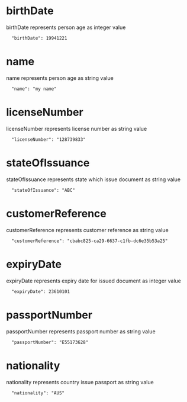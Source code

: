 # birthDate

birthDate represents person age as integer value

```
  "birthDate": 19941221
```

# name

name represents person age as string value

```
  "name": "my name"
```

# licenseNumber

licenseNumber represents license number as string value

```
  "licenseNumber": "128739833"
```

# stateOfIssuance

stateOfIssuance represents state which issue document as string value

```
  "stateOfIssuance": "ABC"
```

# customerReference

customerReference represents customer reference as string value

```
  "customerReference": "cbabc825-ca29-6637-c1fb-dc6e35b53a25"
```

# expiryDate

expiryDate represents expiry date for issued document as integer value

```
  "expiryDate": 23610101
```

# passportNumber

passportNumber represents passport number as string value

```
  "passportNumber": "E55173628"
```

# nationality

nationality represents country issue passport as string value

```
  "nationality": "AUS"
```
